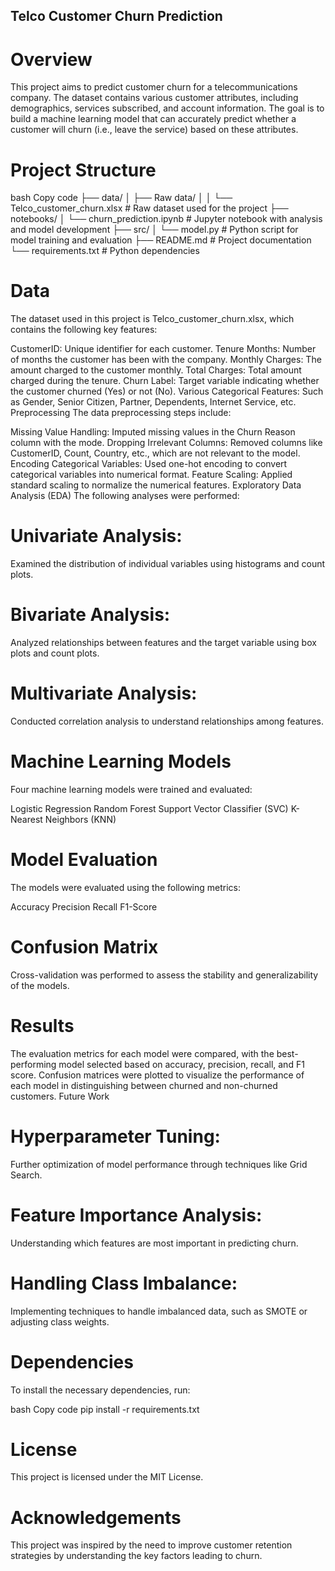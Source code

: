 ## Telco Customer Churn Prediction
# Overview
This project aims to predict customer churn for a telecommunications company. The dataset contains various customer attributes, including demographics, services subscribed, and account information. The goal is to build a machine learning model that can accurately predict whether a customer will churn (i.e., leave the service) based on these attributes.

# Project Structure

bash
Copy code
├── data/
│   ├── Raw data/
│   │   └── Telco_customer_churn.xlsx  # Raw dataset used for the project
├── notebooks/
│   └── churn_prediction.ipynb          # Jupyter notebook with analysis and model development
├── src/
│   └── model.py                        # Python script for model training and evaluation
├── README.md                           # Project documentation
└── requirements.txt                    # Python dependencies


# Data
The dataset used in this project is Telco_customer_churn.xlsx, which contains the following key features:

CustomerID: Unique identifier for each customer.
Tenure Months: Number of months the customer has been with the company.
Monthly Charges: The amount charged to the customer monthly.
Total Charges: Total amount charged during the tenure.
Churn Label: Target variable indicating whether the customer churned (Yes) or not (No).
Various Categorical Features: Such as Gender, Senior Citizen, Partner, Dependents, Internet Service, etc.
Preprocessing
The data preprocessing steps include:

Missing Value Handling: Imputed missing values in the Churn Reason column with the mode.
Dropping Irrelevant Columns: Removed columns like CustomerID, Count, Country, etc., which are not relevant to the model.
Encoding Categorical Variables: Used one-hot encoding to convert categorical variables into numerical format.
Feature Scaling: Applied standard scaling to normalize the numerical features.
Exploratory Data Analysis (EDA)
The following analyses were performed:

# Univariate Analysis:
Examined the distribution of individual variables using histograms and count plots.

# Bivariate Analysis:
Analyzed relationships between features and the target variable using box plots and count plots.

# Multivariate Analysis:
Conducted correlation analysis to understand relationships among features.

# Machine Learning Models
Four machine learning models were trained and evaluated:

Logistic Regression
Random Forest
Support Vector Classifier (SVC)
K-Nearest Neighbors (KNN)

# Model Evaluation
The models were evaluated using the following metrics:

Accuracy
Precision
Recall
F1-Score

# Confusion Matrix
Cross-validation was performed to assess the stability and generalizability of the models.

# Results
The evaluation metrics for each model were compared, with the best-performing model selected based on accuracy, precision, recall, and F1 score.
Confusion matrices were plotted to visualize the performance of each model in distinguishing between churned and non-churned customers.
Future Work

# Hyperparameter Tuning:
Further optimization of model performance through techniques like Grid Search.

# Feature Importance Analysis: 

Understanding which features are most important in predicting churn.
# Handling Class Imbalance: 

Implementing techniques to handle imbalanced data, such as SMOTE or adjusting class weights.
# Dependencies
To install the necessary dependencies, run:

bash
Copy code
pip install -r requirements.txt

# License
This project is licensed under the MIT License.

# Acknowledgements
This project was inspired by the need to improve customer retention strategies by understanding the key factors leading to churn.

